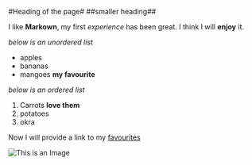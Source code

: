 #Heading of the page#
##smaller heading##

I like **Markown**, my first *experience* has been great. I think I will **enjoy** it.

*below is an unordered list*

- apples
- bananas
- mangoes **my favourite**

*below is an ordered list*

1. Carrots **love them**
2. potatoes
3. okra


Now I will provide a link to my [favourites](http://www.google.com)

![This is an Image](http://www.bankofengland.com)

